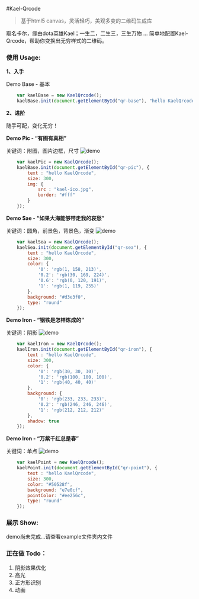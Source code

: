 #Kael-Qrcode 

> 基于html5 canvas，灵活轻巧，美观多变的二维码生成库                   

取名卡尔，缘由dota英雄Kael；一生二，二生三，三生万物 … 简单地配置Kael-Qrcode，帮助你变换出无穷样式的二维码。           

### 使用 Usage:

**1、入手**

Demo Base - 基本

```js
	var kaelBase = new KaelQrcode();
	kaelBase.init(document.getElementById("qr-base"), "hello KaelQrcode");
```

**2、进阶**

随手可配，变化无穷！           

**Demo Pic - “有图有真相”**

关键词：附图，图片边框，尺寸
![demo](http://littendomo.sinaapp.com/kaer-qrcode/qrcode-pic.jpg)
```js
	var kaelPic = new KaelQrcode();
	kaelBase.init(document.getElementById("qr-pic"), {
		text : "hello KaelQrcode",
		size: 300,
		img: {
			src : "kael-ico.jpg",
			border: "#fff"
		}
	});
```
**Demo Sae - “如果大海能够带走我的哀愁”**        

关键词：圆角，前景色，背景色，渐变
![demo](http://littendomo.sinaapp.com/kaer-qrcode/qrcode-sea.jpg)
```js
	var kaelSea = new KaelQrcode();
	kaelSea.init(document.getElementById("qr-sea"), {
		text : "hello KaelQrcode",
		size: 300,
		color: {
			'0': 'rgb(1, 158, 213)',
			'0.2': 'rgb(30, 169, 224)',
			'0.6': 'rgb(0, 120, 191)',
			'1': 'rgb(1, 119, 255)'
		},
		background: "#d3e3f0",
		type: "round"
	});
```

**Demo Iron - “钢铁是怎样炼成的”**     

关键词：阴影
![demo](http://littendomo.sinaapp.com/kaer-qrcode/qrcode-iron.jpg)
```js
	var kaelIron = new KaelQrcode();
	kaelIron.init(document.getElementById("qr-iron"), {
		text : "hello KaelQrcode",
		size: 300,
		color: {
			'0': 'rgb(30, 30, 30)',
			'0.2': 'rgb(100, 100, 100)',
			'1': 'rgb(40, 40, 40)'
		},
		background: {
			'0': 'rgb(233, 233, 233)',
			'0.2': 'rgb(246, 246, 246)',
			'1': 'rgb(212, 212, 212)'
		},
		shadow: true
	});
```
**Demo Iron - “万紫千红总是春”**      

关键词：单点
![demo](http://littendomo.sinaapp.com/kaer-qrcode/qrcode-point.jpg)
```js
	var kaelPoint = new KaelQrcode();
	kaelPoint.init(document.getElementById("qr-point"), {
		text : "hello KaelQrcode",
		size: 300,
		color: "#50528f",
		background: "e7e0cf",
		pointColor: "#ee256c",
		type: "round"
	});
```

### 展示 Show:

demo尚未完成…请查看example文件夹内文件

### 正在做 Todo：

1. 阴影效果优化
2. 高光
3. 正方形识别
4. 动画
